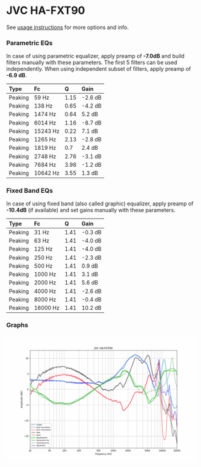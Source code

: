 # JVC HA-FXT90
See [usage instructions](https://github.com/jaakkopasanen/AutoEq#usage) for more options and info.

### Parametric EQs
In case of using parametric equalizer, apply preamp of **-7.0dB** and build filters manually
with these parameters. The first 5 filters can be used independently.
When using independent subset of filters, apply preamp of **-6.9 dB**.

| Type    | Fc       |    Q | Gain    |
|:--------|:---------|:-----|:--------|
| Peaking | 59 Hz    | 1.15 | -2.6 dB |
| Peaking | 138 Hz   | 0.65 | -4.2 dB |
| Peaking | 1474 Hz  | 0.64 | 5.2 dB  |
| Peaking | 6014 Hz  | 1.16 | -8.7 dB |
| Peaking | 15243 Hz | 0.22 | 7.1 dB  |
| Peaking | 1265 Hz  | 2.13 | -2.8 dB |
| Peaking | 1819 Hz  | 0.7  | 2.4 dB  |
| Peaking | 2748 Hz  | 2.76 | -3.1 dB |
| Peaking | 7684 Hz  | 3.98 | -1.2 dB |
| Peaking | 10642 Hz | 3.55 | 1.3 dB  |

### Fixed Band EQs
In case of using fixed band (also called graphic) equalizer, apply preamp of **-10.4dB**
(if available) and set gains manually with these parameters.

| Type    | Fc       |    Q | Gain    |
|:--------|:---------|:-----|:--------|
| Peaking | 31 Hz    | 1.41 | -0.3 dB |
| Peaking | 63 Hz    | 1.41 | -4.0 dB |
| Peaking | 125 Hz   | 1.41 | -4.0 dB |
| Peaking | 250 Hz   | 1.41 | -2.3 dB |
| Peaking | 500 Hz   | 1.41 | 0.9 dB  |
| Peaking | 1000 Hz  | 1.41 | 3.1 dB  |
| Peaking | 2000 Hz  | 1.41 | 5.6 dB  |
| Peaking | 4000 Hz  | 1.41 | -2.6 dB |
| Peaking | 8000 Hz  | 1.41 | -0.4 dB |
| Peaking | 16000 Hz | 1.41 | 10.2 dB |

### Graphs
![](./JVC%20HA-FXT90.png)